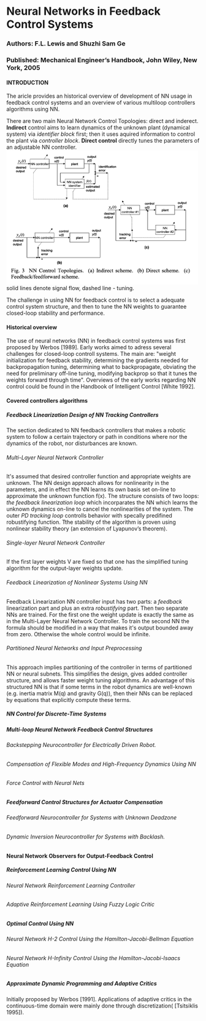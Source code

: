 # Neural Networks in Feedback Control Systems
### Authors: F.L. Lewis and Shuzhi Sam Ge
### Published: Mechanical Engineer’s Handbook, John Wiley, New York, 2005

#### INTRODUCTION
The aricle provides an historical overview of development of NN usage in feedback control systems and an overview of various multiloop controllers algorithms using NN.


There are two main Neural Network Control Topologies: direct and inderect. __Indirect__ control aims to learn dynamics of the unknown plant (dynamical system) via *identifier block* first; then it uses aquired information to control the plant via *controller block*. __Direct control__ directly tunes the parameters of an adjustable NN controller. 
<img src="https://github.com/neuroinfo-os/CLCML/blob/master/docs/images/dir_indir_control.png" height="350px" width="500px" align="middle" /> solid lines denote signal flow, dashed line - tuning. </p>
 
The challenge in using NN for feedback control is to select a adequate control system structure, and then to tune the NN weights to guarantee closed-loop stability and performance.


#### Historical overview
The use of neural networks (NN) in feedback control systems was first proposed by Werbos [1989]. Early works aimed to adress several challenges for closed-loop controll systems. The main are: "weight initialization for feedback stability, determining the gradients needed for backpropagation tuning, determining what to backpropagate, obviating the need for preliminary off-line tuning, modifying backprop so that it tunes the weights forward through time". Overviews of the early works regarding NN control could be found in the Handbook of Intelligent Control [White 1992]. 


#### Covered controllers algorithms

##### Feedback Linearization Design of NN Tracking Controllers
The section dedicated to  NN feedback controllers that  makes a robotic system to follow a certain trajectory or path in conditions where nor the dynamics of the robot, nor disturbances are known.

###### Multi-Layer Neural Network Controller
It's assumed that desired controller function and appropriate weights are unknown. 
The NN design approach allows for nonlinearity in the parameters, and in effect the NN learns its own basis set on-line to approximate the unknown function f(x). The structure consists of two loops: _the feedback linearization loop_ which incorparates the NN which learns  the unknown dynamics on-line to cancel the nonlinearities of the system. The outer _PD tracking loop_ controlls behavior with specally predifined robustifying function.  Tthe stability of the algorithm is proven using nonlinear stability theory (an extension of Lyapunov’s theorem).

###### Single-layer Neural Network Controller
If the first layer weights V are fixed so that one has the simplified tuning algorithm for the output-layer weights update. 

###### Feedback Linearization of Nonlinear Systems Using NN
 Feedback Linearization NN controller input has two parts: a _feedback_ linearization part and plus an extra _robustifying_ part. Then two separate NNs are trained. For the first one the weight update is exactly the same as in the Multi-Layer Neural Network Controller. To train the second NN the formula should be modified in a way that makes it's output bounded away from zero. Otherwise the whole control would be infinite. 

###### Partitioned Neural Networks and Input Preprocessing
This approach implies partitioning of the controller in terms of partitioned NN or neural subnets. This simplifies the design, gives added controller structure, and allows faster weight tuning algorithms. An advantage of this structured NN is that if some terms in the robot dynamics are well-known (e.g. inertia matrix M(q) and gravity G(q)), then their NNs can be replaced by equations that explicitly compute these terms.

##### NN Control for Discrete-Time Systems

##### Multi-loop Neural Network Feedback Control Structures
###### Backstepping Neurocontroller for Electrically Driven Robot.
###### Compensation of Flexible Modes and High-Frequency Dynamics Using NN
###### Force Control with Neural Nets

##### Feedforward Control Structures for Actuator Compensation
###### Feedforward Neurocontroller for Systems with Unknown Deadzone 
###### Dynamic Inversion Neurocontroller for Systems with Backlash.
#### Neural Network Observers for Output-Feedback Control

##### Reinforcement Learning Control Using NN
###### Neural Network Reinforcement Learning Controller 
###### Adaptive Reinforcement Learning Using Fuzzy Logic Critic

##### Optimal Control Using NN
###### Neural Network H-2 Control Using the Hamilton-Jacobi-Bellman Equation 
###### Neural Network H-Infinity Control Using the Hamilton-Jacobi-Isaacs Equation

##### Approximate Dynamic Programming and Adaptive Critics
Initially proposed by Werbos [1991]. Applications of adaptive critics in the continuous-time domain were mainly done through discretization( [Tsitsiklis 1995]). 

